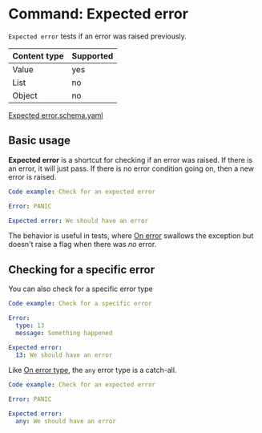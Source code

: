 # Command: Expected error

`Expected error` tests if an error was raised previously.

| Content type | Supported |
|--------------|-----------|
| Value        | yes       |
| List         | no        |
| Object       | no        |

[Expected error.schema.yaml](schema/Expected%20error.schema.yaml)

## Basic usage

**Expected error** is a shortcut for checking if an error was raised. If there is an error, it will just pass. If there
is no error condition going on, then a new error is raised.

```yaml instacli
Code example: Check for an expected error

Error: PANIC

Expected error: We should have an error
```

The behavior is useful in tests, where [On error](../errors/On%20error.spec.md) swallows the exception but doesn't raise
a flag when there was _no_ error.

## Checking for a specific error

You can also check for a specific error type

```yaml instacli
Code example: Check for a specific error

Error:
  type: 13
  message: Something happened

Expected error:
  13: We should have an error
```

Like [On error type](../errors/On%20error%20type.spec.md), the `any` error type is a catch-all.

```yaml instacli
Code example: Check for an expected error

Error: PANIC

Expected error:
  any: We should have an error
```
